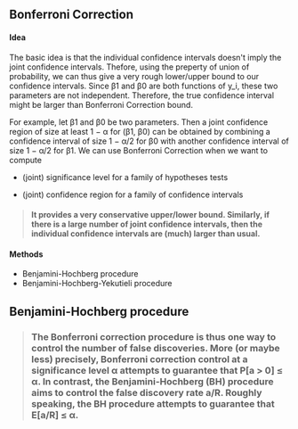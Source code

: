 ## Bonferroni Correction

#### Idea

The basic idea is that the individual confidence intervals doesn't imply the joint confidence intervals. Thefore, using the preperty of union of probability, we can thus give a very rough lower/upper bound to our confidence intervals. Since β1 and β0 are both functions of y_i, these two parameters are not independent. Therefore, the true confidence interval might be larger than Bonferroni Correction bound.

For example, let β1 and β0 be two parameters. Then a joint confidence region of size at least 1 − α for (β1, β0) can be obtained by combining a confidence interval of size 1 − α/2 for β0 with another confidence interval of size 1 − α/2 for β1. We can use Bonferroni Correction when we want to compute

- (joint) significance level for a family of hypotheses tests

- (joint) confidence region for a family of confidence intervals

> #### It provides a very conservative upper/lower bound. Similarly, if there is a large number of joint confidence intervals, then the individual confidence intervals are (much) larger than usual.

#### Methods
- Benjamini-Hochberg procedure
- Benjamini-Hochberg-Yekutieli procedure



## Benjamini-Hochberg procedure






> ### The Bonferroni correction procedure is thus one way to control the number of false discoveries. More (or maybe less) precisely, Bonferroni correction control at a significance level α attempts to guarantee that P[a > 0] ≤ α. In contrast, the Benjamini-Hochberg (BH) procedure aims to control the false discovery rate a/R. Roughly speaking, the BH procedure attempts to guarantee that E[a/R] ≤ α.
